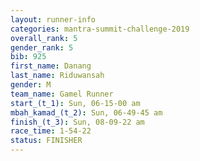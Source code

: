 ```yaml
---
layout: runner-info 
categories: mantra-summit-challenge-2019 
overall_rank: 5
gender_rank: 5
bib: 925
first_name: Danang
last_name: Riduwansah
gender: M
team_name: Gamel Runner
start_(t_1): Sun, 06-15-00 am
mbah_kamad_(t_2): Sun, 06-49-45 am
finish_(t_3): Sun, 08-09-22 am
race_time: 1-54-22
status: FINISHER
---
```

